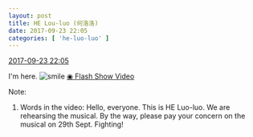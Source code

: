 ```yaml
---
layout: post
title: HE Lou-luo (何洛洛)
date: 2017-09-23 22:05
categories: [ 'he-luo-luo' ]
---
```


<div class="weibo-info">
  <a href="http://weibo.com/6117570574/FnbEV2KKI">2017-09-23 22:05</a>
</div>

I'm here. ![smile](http://img.t.sinajs.cn/t4/appstyle/expression/ext/normal/5c/huanglianwx_org.gif) [◉ Flash Show Video](http://www.miaopai.com/show/obwhtcRcPRLZtH0etH-NOteRXg27Oap9yLMpDw__.htm)

<!-- more -->

Note:
1. Words in the video: Hello, everyone. This is HE Luo-luo. We are rehearsing the musical. By the way, please pay your concern on the musical on 29th Sept. Fighting!
